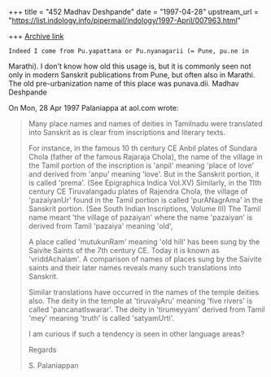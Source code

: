 +++
title = "452 Madhav Deshpande"
date = "1997-04-28"
upstream_url = "https://list.indology.info/pipermail/indology/1997-April/007963.html"

+++
[Archive link](https://list.indology.info/pipermail/indology/1997-April/007963.html)

	Indeed I come from Pu.yapattana or Pu.nyanagarii (= Pune, pu.ne in
Marathi). I don't know how old this usage is, but it is commonly seen not
only in modern Sanskrit publications from Pune, but often also in Marathi. 
The old pre-urbanization name of this place was punava.dii. 
	Madhav Deshpande

On Mon, 28 Apr 1997 Palaniappa at aol.com wrote:

> Many place names and names of deities in Tamilnadu were translated into
> Sanskrit as is clear from inscriptions and literary texts.
> 
> For instance, in the famous 10 th century CE Anbil plates of Sundara Chola
> (father of the famous Rajaraja Chola), the name of the village in the Tamil
> portion of the inscription is 'anpil' meaning 'place of love' and derived
> from 'anpu' meaning 'love'. But in the Sanskrit portion, it is called
> 'prema'. (See Epigraphica Indica Vol.XV) Similarly, in the 11th century CE
> Tiruvalangadu plates of Rajendra Chola, the village of 'pazaiyanUr' found in
> the Tamil portion is called 'purANagrAma' in the Sanskrit portion. (See South
> Indian Inscriptions, Volume III) The Tamil name meant 'the village of
> pazaiyan' where the name 'pazaiyan' is derived from Tamil 'pazaiya' meaning
> 'old',
> 
> A place called 'mutukunRam' meaning 'old hill' has been sung by the Saivite
> Saints of the 7th century CE. Today it is known as 'vriddAchalam'. A
> comparison of names of places sung by the Saivite saints and their later
> names reveals many such translations into Sanskrit. 
> 
> Similar translations have occurred in the names of the temple deities also.
> The deity in the temple at 'tiruvaiyAru' meaning 'five rivers' is called
> 'pancanatIswarar'. The deity in 'tirumeyyam' derived from Tamil 'mey' meaning
> 'truth' is called 'satyamUrti'. 
> 
> I am curious if such a tendency is seen in other language areas?
> 
> 
> Regards
> 
> S. Palaniappan
> 
> 
> 





